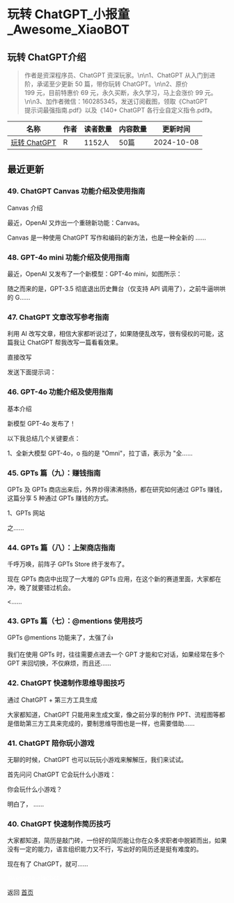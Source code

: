 # 玩转 ChatGPT_小报童_Awesome_XiaoBOT

## 玩转 ChatGPT介绍
> 作者是资深程序员、ChatGPT 资深玩家。\n\n1、ChatGPT 从入门到进阶，承诺至少更新 50 篇，带你玩转 ChatGPT。\n\n2、原价  
199 元，目前特惠价 69 元，永久买断，永久学习，马上会涨价 99 元。\n\n3、加作者微信：160285345，发送订阅截图，领取《ChatGPT  
提示词最强指南.pdf》以及《140+ ChatGPT 各行业自定义指令.pdf》。  
  


|名称|作者|读者数量|内容数量|更新时间|
|---|---|---|---|---|
|[玩转 ChatGPT](https://xiaobot.net/p/play-chatgpt?refer=0b133df9-27dc-423b-8101-639049001c13)|R|1152人|50篇|2024-10-08|

## 最近更新
### 49\. ChatGPT Canvas 功能介绍及使用指南

Canvas 介绍

最近，OpenAI 又炸出一个重磅新功能：Canvas。

Canvas 是一种使用 ChatGPT 写作和编码的新方法，也是一种全新的 ......

### 48\. GPT-4o mini 功能介绍及使用指南

最近，OpenAI 又发布了一个新模型：GPT-4o mini，如图所示：

随之而来的是，GPT-3.5 彻底退出历史舞台（仅支持 API 调用了），之前牛逼哄哄的 G......

### 47\. ChatGPT 文章改写参考指南

利用 AI 改写文章，相信大家都听说过了，如果随便乱改写，很有侵权的可能，这篇我让 ChatGPT 帮我改写一篇看看效果。

直接改写

发送下面提示词：

### 46\. GPT-4o 功能介绍及使用指南

基本介绍

新模型 GPT-4o 发布了！

以下我总结几个关键要点：

1、全新大模型 GPT-4o，o 指的是 "Omni"，拉丁语，表示为 "全......

### 45\. GPTs 篇（九）：赚钱指南

GPTs 及 GPTs 商店出来后，外界炒得沸沸扬扬，都在研究如何通过 GPTs 赚钱，这篇分享 5 种通过 GPTs 赚钱的方式。

1、GPTs 网站

之......

### 44\. GPTs 篇（八）：上架商店指南

千呼万唤，前阵子 GPTs Store 终于发布了。

现在 GPTs 商店中出现了一大堆的 GPTs 应用，在这个新的赛道里面，大家都在冲，晚了就要错过机会。

<......

### 43\. GPTs 篇（七）：@mentions 使用技巧

GPTs @mentions 功能来了，太强了👍

我们在使用 GPTs 时，往往需要点进去一个 GPT 才能和它对话，如果经常在多个 GPT 来回切换，不仅麻烦，而且还......

### 42\. ChatGPT 快速制作思维导图技巧

通过 ChatGPT + 第三方工具生成

大家都知道，ChatGPT 只能用来生成文案，像之前分享的制作 PPT、流程图等都是借助第三方工具来完成的，要制思维导图也是一样，也需要借助......

### 41\. ChatGPT 陪你玩小游戏

无聊的时候，ChatGPT 也可以玩玩小游戏来解解压，我们来试试。

首先问问 ChatGPT 它会玩什么小游戏：

你会玩什么小游戏？

明白了， ......

### 40\. ChatGPT 快速制作简历技巧

大家都知道，简历是敲门砖，一份好的简历能让你在众多求职者中脱颖而出，如果没有一定的能力，语言组织能力又不行，写出好的简历还是挺有难度的。

现在有了 ChatGPT，就可......


<a href="https://github.com/Reno9527/awesome-xiaobot" style="color: white; text-decoration: none;">awesome-xiaobot</a>

返回 [首页](../README.md)
